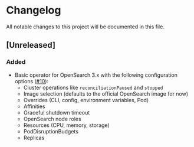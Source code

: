 # Changelog

All notable changes to this project will be documented in this file.

## [Unreleased]

### Added

- Basic operator for OpenSearch 3.x with the following configuration options ([#10]):
  - Cluster operations like `reconciliationPaused` and `stopped`
  - Image selection (defaults to the official OpenSearch image for now)
  - Overrides (CLI, config, environment variables, Pod)
  - Affinities
  - Graceful shutdown timeout
  - OpenSearch node roles
  - Resources (CPU, memory, storage)
  - PodDisruptionBudgets
  - Replicas

[#10]: https://github.com/stackabletech/opensearch-operator/pull/10

